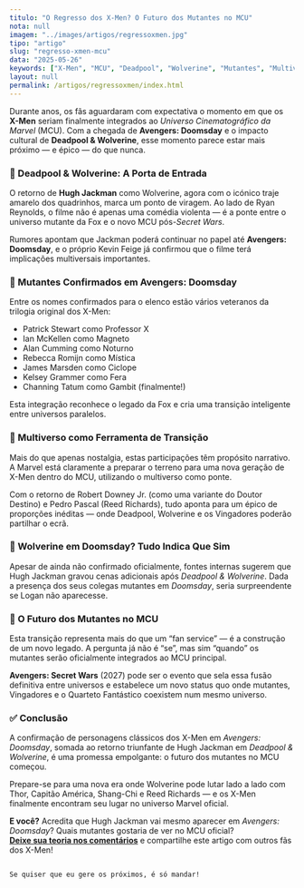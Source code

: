 ```yaml
---
titulo: "O Regresso dos X-Men? O Futuro dos Mutantes no MCU"
nota: null
imagem: "../images/artigos/regressoxmen.jpg"
tipo: "artigo"
slug: "regresso-xmen-mcu"
data: "2025-05-26"
keywords: ["X-Men", "MCU", "Deadpool", "Wolverine", "Mutantes", "Multiverso", "Avengers Doomsday", "Hugh Jackman", "Marvel"]
layout: null
permalink: /artigos/regressoxmen/index.html
---
```


Durante anos, os fãs aguardaram com expectativa o momento em que os **X-Men** seriam finalmente integrados ao *Universo Cinematográfico da Marvel* (MCU). Com a chegada de **Avengers: Doomsday** e o impacto cultural de **Deadpool & Wolverine**, esse momento parece estar mais próximo — e épico — do que nunca.

### 🧨 Deadpool & Wolverine: A Porta de Entrada

O retorno de **Hugh Jackman** como Wolverine, agora com o icónico traje amarelo dos quadrinhos, marca um ponto de viragem. Ao lado de Ryan Reynolds, o filme não é apenas uma comédia violenta — é a ponte entre o universo mutante da Fox e o novo MCU pós-*Secret Wars*.

Rumores apontam que Jackman poderá continuar no papel até **Avengers: Doomsday**, e o próprio Kevin Feige já confirmou que o filme terá implicações multiversais importantes.

### 🧬 Mutantes Confirmados em Avengers: Doomsday

Entre os nomes confirmados para o elenco estão vários veteranos da trilogia original dos X-Men:

- Patrick Stewart como Professor X  
- Ian McKellen como Magneto  
- Alan Cumming como Noturno  
- Rebecca Romijn como Mística  
- James Marsden como Ciclope  
- Kelsey Grammer como Fera  
- Channing Tatum como Gambit (finalmente!)

Esta integração reconhece o legado da Fox e cria uma transição inteligente entre universos paralelos.

### 🧠 Multiverso como Ferramenta de Transição

Mais do que apenas nostalgia, estas participações têm propósito narrativo. A Marvel está claramente a preparar o terreno para uma nova geração de X-Men dentro do MCU, utilizando o multiverso como ponte.

Com o retorno de Robert Downey Jr. (como uma variante do Doutor Destino) e Pedro Pascal (Reed Richards), tudo aponta para um épico de proporções inéditas — onde Deadpool, Wolverine e os Vingadores poderão partilhar o ecrã.

### 🐾 Wolverine em Doomsday? Tudo Indica Que Sim

Apesar de ainda não confirmado oficialmente, fontes internas sugerem que Hugh Jackman gravou cenas adicionais após *Deadpool & Wolverine*. Dada a presença dos seus colegas mutantes em *Doomsday*, seria surpreendente se Logan não aparecesse.

### 🔮 O Futuro dos Mutantes no MCU

Esta transição representa mais do que um “fan service” — é a construção de um novo legado. A pergunta já não é “se”, mas sim “quando” os mutantes serão oficialmente integrados ao MCU principal.

**Avengers: Secret Wars** (2027) pode ser o evento que sela essa fusão definitiva entre universos e estabelece um novo status quo onde mutantes, Vingadores e o Quarteto Fantástico coexistem num mesmo universo.

### ✅ Conclusão

A confirmação de personagens clássicos dos X-Men em *Avengers: Doomsday*, somada ao retorno triunfante de Hugh Jackman em *Deadpool & Wolverine*, é uma promessa empolgante: o futuro dos mutantes no MCU começou.

Prepare-se para uma nova era onde Wolverine pode lutar lado a lado com Thor, Capitão América, Shang-Chi e Reed Richards — e os X-Men finalmente encontram seu lugar no universo Marvel oficial.

**E você?** Acredita que Hugh Jackman vai mesmo aparecer em *Avengers: Doomsday*? Quais mutantes gostaria de ver no MCU oficial?  
**[Deixe sua teoria nos comentários](../contacto.html)** e compartilhe este artigo com outros fãs dos X-Men!
```

Se quiser que eu gere os próximos, é só mandar!
